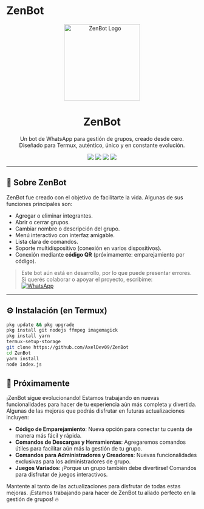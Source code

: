 # ZenBot

<p align="center">
  <img src="https://your-logo-url.com/logo.png" alt="ZenBot Logo" width="200"/>
</p>

<h1 align="center">ZenBot</h1>

<p align="center">
  Un bot de WhatsApp para gestión de grupos, creado desde cero.<br>
  Diseñado para Termux, auténtico, único y en constante evolución.
</p>

<p align="center">
  <img src="https://img.shields.io/badge/Versión-1.0-blue.svg">
  <img src="https://img.shields.io/badge/WhatsApp-MultiDevice-brightgreen.svg">
  <img src="https://img.shields.io/badge/Estado-En%20Desarrollo-yellow.svg">
  <img src="https://img.shields.io/badge/Hecho%20con-Pasión-red.svg">
</p>

---

## 📌 Sobre ZenBot

ZenBot fue creado con el objetivo de facilitarte la vida. Algunas de sus funciones principales son:

- Agregar o eliminar integrantes.
- Abrir o cerrar grupos.
- Cambiar nombre o descripción del grupo.
- Menú interactivo con interfaz amigable.
- Lista clara de comandos.
- Soporte multidispositivo (conexión en varios dispositivos).
- Conexión mediante **código QR** (próximamente: emparejamiento por código).

> Este bot aún está en desarrollo, por lo que puede presentar errores.  
> Si querés colaborar o apoyar el proyecto, escribime:  
> [![WhatsApp](https://upload.wikimedia.org/wikipedia/commons/thumb/5/51/WhatsApp_logo_2023.svg/1024px-WhatsApp_logo_2023.svg.png)](https://wa.me/5493772455367)


---

## ⚙️ Instalación (en Termux)

```bash
pkg update && pkg upgrade
pkg install git nodejs ffmpeg imagemagick
pkg install yarn
termux-setup-storage
git clone https://github.com/AxelDev09/ZenBot
cd ZenBot
yarn install
node index.js
```
## 🚀 Próximamente

¡ZenBot sigue evolucionando! Estamos trabajando en nuevas funcionalidades para hacer de tu experiencia aún más completa y divertida. Algunas de las mejoras que podrás disfrutar en futuras actualizaciones incluyen:

- **Código de Emparejamiento**: Nueva opción para conectar tu cuenta de manera más fácil y rápida.
- **Comandos de Descargas y Herramientas**: Agregaremos comandos útiles para facilitar aún más la gestión de tu grupo.
- **Comandos para Administradores y Creadores**: Nuevas funcionalidades exclusivas para los administradores de grupo.
- **Juegos Variados**: ¡Porque un grupo también debe divertirse! Comandos para disfrutar de juegos interactivos.

Mantente al tanto de las actualizaciones para disfrutar de todas estas mejoras. ¡Estamos trabajando para hacer de ZenBot tu aliado perfecto en la gestión de grupos! 🔥

